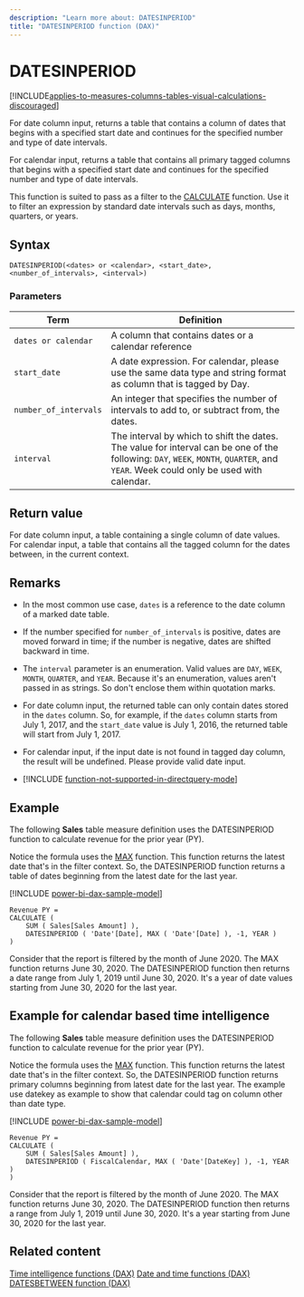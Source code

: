 ```yaml
---
description: "Learn more about: DATESINPERIOD"
title: "DATESINPERIOD function (DAX)"
---
```

# DATESINPERIOD

[!INCLUDE[applies-to-measures-columns-tables-visual-calculations-discouraged](includes/applies-to-measures-columns-tables-visual-calculations-discouraged.md)]

For date column input, returns a table that contains a column of dates that begins with a specified start date and continues for the specified number and type of date intervals.

For calendar input, returns a table that contains all primary tagged columns that begins with a specified start date and continues for the specified number and type of date intervals.

This function is suited to pass as a filter to the [CALCULATE](calculate-function-dax.md) function. Use it to filter an expression by standard date intervals such as days, months, quarters, or years.

## Syntax

```
DATESINPERIOD(<dates> or <calendar>, <start_date>, <number_of_intervals>, <interval>)
```

### Parameters

|Term|Definition|
|--------|--------------|
|`dates or calendar`|A column that contains dates or a calendar reference|
|`start_date`|A date expression. For calendar, please use the same data type and string format as column that is tagged by Day.|
|`number_of_intervals`|An integer that specifies the number of intervals to add to, or subtract from, the dates.|
|`interval`|The interval by which to shift the dates. The value for interval can be one of the following: `DAY`, `WEEK`, `MONTH`, `QUARTER`, and `YEAR`. Week could only be used with calendar.|

## Return value

For date column input, a table containing a single column of date values.  
For calendar input, a table that contains all the tagged column for the dates between, in the current context.

## Remarks

- In the most common use case, `dates` is a reference to the date column of a marked date table.

- If the number specified for `number_of_intervals` is positive, dates are moved forward in time; if the number is negative, dates are shifted backward in time.

- The `interval` parameter is an enumeration. Valid values are `DAY`, `WEEK`, `MONTH`, `QUARTER`, and `YEAR`. Because it's an enumeration, values aren't passed in as strings. So don't enclose them within quotation marks.

- For date column input, the returned table can only contain dates stored in the `dates` column. So, for example, if the `dates` column starts from July 1, 2017, and the `start_date` value is July 1, 2016, the returned table will start from July 1, 2017.

- For calendar input, if the input date is not found in tagged day column, the result will be undefined. Please provide valid date input.

- [!INCLUDE [function-not-supported-in-directquery-mode](includes/function-not-supported-in-directquery-mode.md)]

## Example

The following **Sales** table measure definition uses the DATESINPERIOD function to calculate revenue for the prior year (PY).

Notice the formula uses the [MAX](max-function-dax.md) function. This function returns the latest date that's in the filter context. So, the DATESINPERIOD function returns a table of dates beginning from the latest date for the last year.

[!INCLUDE [power-bi-dax-sample-model](includes/power-bi-dax-sample-model.md)]

```dax
Revenue PY =
CALCULATE (
    SUM ( Sales[Sales Amount] ),
    DATESINPERIOD ( 'Date'[Date], MAX ( 'Date'[Date] ), -1, YEAR )
)
```

Consider that the report is filtered by the month of June 2020. The MAX function returns June 30, 2020. The DATESINPERIOD function then returns a date range from July 1, 2019 until June 30, 2020. It's a year of date values starting from June 30, 2020 for the last year.

## Example for calendar based time intelligence

The following **Sales** table measure definition uses the DATESINPERIOD function to calculate revenue for the prior year (PY).

Notice the formula uses the [MAX](max-function-dax.md) function. This function returns the latest date that's in the filter context. So, the DATESINPERIOD function returns primary columns beginning from latest date for the last year. The example use datekey as example to show that calendar could tag on column other than date type.

[!INCLUDE [power-bi-dax-sample-model](includes/power-bi-dax-sample-model.md)]

```dax
Revenue PY =
CALCULATE (
    SUM ( Sales[Sales Amount] ),
    DATESINPERIOD ( FiscalCalendar, MAX ( 'Date'[DateKey] ), -1, YEAR )
)
```

Consider that the report is filtered by the month of June 2020. The MAX function returns June 30, 2020. The DATESINPERIOD function then returns a range from July 1, 2019 until June 30, 2020. It's a year  starting from June 30, 2020 for the last year.

## Related content

[Time intelligence functions (DAX)](time-intelligence-functions-dax.md)
[Date and time functions (DAX)](date-and-time-functions-dax.md)
[DATESBETWEEN function (DAX)](datesbetween-function-dax.md)

